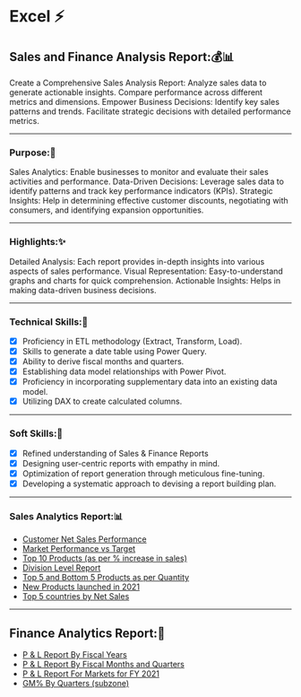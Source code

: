 # Excel ⚡
## Sales and Finance Analysis Report:💰📊
  Create a Comprehensive Sales Analysis Report: Analyze sales data to generate actionable insights. Compare performance across different metrics and dimensions. Empower Business Decisions: Identify key sales patterns and trends. Facilitate strategic decisions with detailed performance metrics.
________________________________________
### Purpose:🚀
Sales Analytics: Enable businesses to monitor and evaluate their sales activities and performance. Data-Driven Decisions: Leverage sales data to identify patterns and track key performance indicators (KPIs). Strategic Insights: Help in determining effective customer discounts, negotiating with consumers, and identifying expansion opportunities.
________________________________________
### Highlights:✨
Detailed Analysis: Each report provides in-depth insights into various aspects of sales performance. Visual Representation: Easy-to-understand graphs and charts for quick comprehension. Actionable Insights: Helps in making data-driven business decisions.
________________________________________
### Technical Skills:🧩
- [x]	Proficiency in ETL methodology (Extract, Transform, Load).
- [x]	Skills to generate a date table using Power Query.
- [x]	Ability to derive fiscal months and quarters.
- [x]	Establishing data model relationships with Power Pivot.
- [x]	Proficiency in incorporating supplementary data into an existing data model.
- [x]	Utilizing DAX to create calculated columns.
________________________________________
### Soft Skills:🌟
- [x]	Refined understanding of Sales & Finance Reports
- [x]	Designing user-centric reports with empathy in mind.
- [x]	Optimization of report generation through meticulous fine-tuning.
- [x]	Developing a systematic approach to devising a report building plan.
________________________________________
### Sales Analytics Report:📊
 
* [Customer Net Sales Performance](https://github.com/Vennila-Vani/Excel/blob/main/Customer%20Performance%20Report.pdf)<br> 
*	[Market Performance vs Target](https://github.com/Vennila-Vani/Excel/blob/main/Market%20Performance%20vs%20Target.pdf)<br>
*	[Top 10 Products (as per % increase in sales)](https://github.com/Vennila-Vani/Excel/blob/main/Top%2010%20produts.pdf)<br>
*	[Division Level Report](https://github.com/Vennila-Vani/Excel/blob/main/Division%20Level.pdf)<br>
*	[Top 5 and Bottom 5 Products as per Quantity](https://github.com/Vennila-Vani/Excel/blob/main/Top%20and%20Bottom%205%20products.pdf)<br>
*	[New Products launched in 2021](https://github.com/Vennila-Vani/Excel/blob/main/New%20Products%202021.pdf)<br>
*	[Top 5 countries by Net Sales](https://github.com/Vennila-Vani/Excel/blob/main/Top%205%20Countries.pdf)<br>
________________________________________
## Finance Analytics Report:📑

*	[P & L Report By Fiscal Years](https://github.com/Vennila-Vani/Excel/blob/main/P%26L%20by%20year.pdf)<br>
*	[P & L Report By Fiscal Months and Quarters](https://github.com/Vennila-Vani/Excel/blob/main/P%26L%20Months.pdf)<br>
*	[P & L Report For Markets for FY 2021](https://github.com/Vennila-Vani/Excel/blob/main/P%26L%20for%20markets.pdf)<br>
*	[GM% By Quarters (subzone)](https://github.com/Vennila-Vani/Excel/blob/main/Gross%20Margin%20%25.pdf)
<br>
